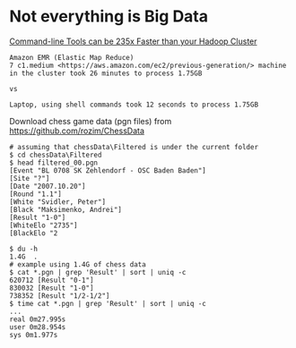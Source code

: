 # Not everything is Big Data

[Command-line Tools can be 235x Faster than your Hadoop Cluster](https://adamdrake.com/command-line-tools-can-be-235x-faster-than-your-hadoop-cluster.html)

    Amazon EMR (Elastic Map Reduce)
    7 c1.medium <https://aws.amazon.com/ec2/previous-generation/> machine in the cluster took 26 minutes to process 1.75GB

    vs

    Laptop, using shell commands took 12 seconds to process 1.75GB

Download chess game data (pgn files) from <https://github.com/rozim/ChessData>

    # assuming that chessData\Filtered is under the current folder
    $ cd chessData\Filtered
    $ head filtered_00.pgn
    [Event "BL 0708 SK Zehlendorf - OSC Baden Baden"]
    [Site "?"]
    [Date "2007.10.20"]
    [Round "1.1"]
    [White "Svidler, Peter"]
    [Black "Maksimenko, Andrei"]
    [Result "1-0"]
    [WhiteElo "2735"]
    [BlackElo "2

    $ du -h
    1.4G  .
    # example using 1.4G of chess data
    $ cat *.pgn | grep 'Result' | sort | uniq -c
    620712 [Result "0-1"]
    830032 [Result "1-0"]
    738352 [Result "1/2-1/2"]
    $ time cat *.pgn | grep 'Result' | sort | uniq -c
    ...
    real 0m27.995s
    user 0m28.954s
    sys 0m1.977s